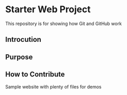 # Starter Web Project

This repository is for showing how Git and GitHub work

## Introcution

## Purpose

## How to Contribute

Sample website with plenty of files for demos